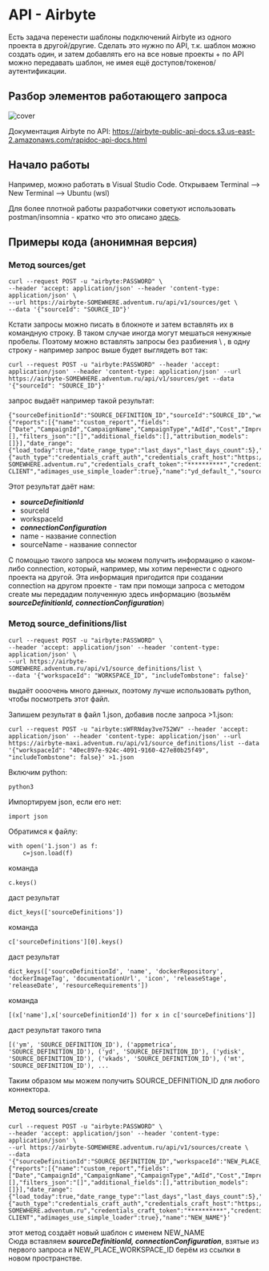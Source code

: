 # API - Airbyte

Есть задача перенести шаблоны подключений Airbyte из одного проекта в другой/другие. Сделать это нужно по API, т.к. шаблон можно создать один, и затем добавлять его на все новые проекты + по API можно передавать шаблон, не имея ещё доступов/токенов/аутентификации.

## Разбор элементов работающего запроса

![cover](https://github.com/Malakhova-Natalya/Snippets/blob/main/API/Airbyte/API%20Airbyte%20разбор%20запроса.png)

Документация Airbyte по API: https://airbyte-public-api-docs.s3.us-east-2.amazonaws.com/rapidoc-api-docs.html

## Начало работы

Например, можно работать в Visual Studio Code. Открываем Terminal --> New Terminal --> Ubuntu (wsl)

Для более плотной работы разработчики советуют использовать postman/insomnia - кратко что это описано [здесь](https://github.com/Malakhova-Natalya/Snippets/tree/main/API).


## Примеры кода (анонимная версия)

### Метод sources/get

    curl --request POST -u "airbyte:PASSWORD" \
    --header 'accept: application/json' --header 'content-type: application/json' \
    --url https://airbyte-SOMEWHERE.adventum.ru/api/v1/sources/get \
    --data '{"sourceId": "SOURCE_ID"}'

Кстати запросы можно писать в блокноте и затем вставлять их в командную строку. В таком случае иногда могут мешаться ненужные пробелы. Поэтому можно вставлять запросы без разбиения \ , в одну строку - например запрос выше будет выглядеть вот так:

    curl --request POST -u "airbyte:PASSWORD" --header 'accept: application/json' --header 'content-type: application/json' --url https://airbyte-SOMEWHERE.adventum.ru/api/v1/sources/get --data '{"sourceId": "SOURCE_ID"}'

запрос выдаёт например такой результат:

    {"sourceDefinitionId":"SOURCE_DEFINITION_ID","sourceId":"SOURCE_ID","workspaceId":"WORKSPACE_ID","connectionConfiguration":{"reports":[{"name":"custom_report","fields":["Date","CampaignId","CampaignName","CampaignType","AdId","Cost","Impressions","Clicks"],"goal_ids":[],"filters_json":"[]","additional_fields":[],"attribution_models":[]}],"date_range":{"load_today":true,"date_range_type":"last_days","last_days_count":5},"credentials":{"auth_type":"credentials_craft_auth","credentials_craft_host":"https://credentialscraft-SOMEWHERE.adventum.ru","credentials_craft_token":"**********","credentials_craft_token_id":TOKEN_NUMBER},"client_login":"adventum-CLIENT","adimages_use_simple_loader":true},"name":"yd_default_","sourceName":"yd"}

Этот результат даёт нам:
- ***sourceDefinitionId***
- sourceId
- workspaceId
- ***connectionConfiguration***
- name - название connection 
- sourceName - название connector

С помощью такого запроса мы можем получить информацию о каком-либо connection, который, например, мы хотим перенести с одного проекта на другой. Эта информация пригодится при создании connection на другом проекте - там при помощи запроса с методом create мы передадим полученную здесь информацию (возьмём ***sourceDefinitionId, connectionConfiguration***) 

### Метод source_definitions/list

    curl --request POST -u "airbyte:PASSWORD" \
    --header 'accept: application/json' --header 'content-type: application/json' \
    --url https://airbyte-SOMEWHERE.adventum.ru/api/v1/source_definitions/list \
    --data '{"workspaceId": "WORKSPACE_ID", "includeTombstone": false}'

выдаёт оооочень много данных, поэтому лучше использовать python, чтобы посмотреть этот файл.

Запишем результат в файл 1.json, добавив после запроса >1.json:

    curl --request POST -u "airbyte:sWFRNday3ve752WV" --header 'accept: application/json' --header 'content-type: application/json' --url https://airbyte-maxi.adventum.ru/api/v1/source_definitions/list --data '{"workspaceId": "40ec897e-924c-4091-9160-427e80b25f49", "includeTombstone": false}' >1.json

Включим python:

    python3
    
Импортируем json, если его нет:

    import json
    
Обратимся к файлу:

    with open('1.json') as f:
        c=json.load(f)

команда

    c.keys()

даст результат

    dict_keys(['sourceDefinitions'])

команда

    c['sourceDefinitions'][0].keys()

даст результат

    dict_keys(['sourceDefinitionId', 'name', 'dockerRepository', 'dockerImageTag', 'documentationUrl', 'icon', 'releaseStage', 'releaseDate', 'resourceRequirements'])

команда

    [(x['name'],x['sourceDefinitionId']) for x in c['sourceDefinitions']]

даст результат такого типа

    [('ym', 'SOURCE_DEFINITION_ID'), ('appmetrica', 'SOURCE_DEFINITION_ID'), ('yd', 'SOURCE_DEFINITION_ID'), ('ydisk', 'SOURCE_DEFINITION_ID'), ('vkads', 'SOURCE_DEFINITION_ID'), ('mt', 'SOURCE_DEFINITION_ID'), ...

Таким образом мы можем получить SOURCE_DEFINITION_ID для любого коннектора.

### Метод sources/create

    curl --request POST -u "airbyte:PASSWORD" \
    --header 'accept: application/json' --header 'content-type: application/json' \
    --url https://airbyte-SOMEWHERE.adventum.ru/api/v1/sources/create \
    --data '{"sourceDefinitionId":"SOURCE_DEFINITION_ID","workspaceId":"NEW_PLACE_WORKSPACE_ID","connectionConfiguration":{"reports":[{"name":"custom_report","fields":["Date","CampaignId","CampaignName","CampaignType","AdId","Cost","Impressions","Clicks"],"goal_ids":[],"filters_json":"[]","additional_fields":[],"attribution_models":[]}],"date_range":{"load_today":true,"date_range_type":"last_days","last_days_count":5},"credentials":{"auth_type":"credentials_craft_auth","credentials_craft_host":"https://credentialscraft-SOMEWHERE.adventum.ru","credentials_craft_token":"**********","credentials_craft_token_id":TOKEN_NUMBER},"client_login":"adventum-CLIENT","adimages_use_simple_loader":true},"name":"NEW_NAME"}'

этот метод создаёт новый шаблон с именем NEW_NAME  
Сюда вставляем ***sourceDefinitionId, connectionConfiguration***, взятые из первого запроса и NEW_PLACE_WORKSPACE_ID берём из ссылки в новом пространстве.
